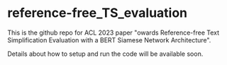 # reference-free_TS_evaluation
This is the github repo for ACL 2023 paper "owards Reference-free Text Simplification Evaluation with a BERT Siamese Network Architecture".

Details about how to setup and run the code will be available soon.

